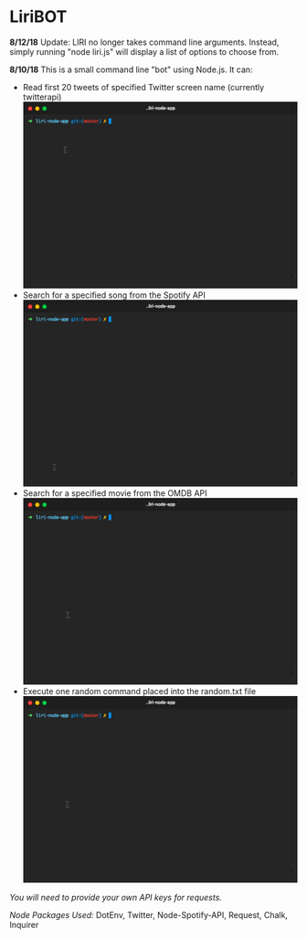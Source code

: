 # LiriBOT

**8/12/18** Update: LIRI no longer takes command line arguments. Instead, simply running "node liri.js" will display a list of options
to choose from.


**8/10/18** This is a small command line "bot" using Node.js. It can:

* Read first 20 tweets of specified Twitter screen name (currently twitterapi)
  ![Tweet Demo](assets/tweetdemo.gif)
* Search for a specified song from the Spotify API
  ![Spotify Demo](assets/spotifydemo.gif)
* Search for a specified movie from the OMDB API
  ![Movie Demo](assets/moviedemo.gif)
* Execute one random command placed into the random.txt file
  ![Random Demo](assets/randomdemo.gif)

*You will need to provide your own API keys for requests.*

*Node Packages Used:*
DotEnv,
Twitter,
Node-Spotify-API,
Request,
Chalk, 
Inquirer